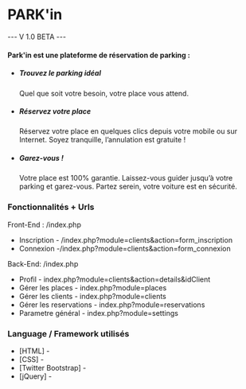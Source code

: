# PARK'in
--- V 1.0 BETA ---


#### Park'in est une plateforme de réservation de parking :
* ##### Trouvez le parking idéal
   
     Quel que soit votre besoin, votre place vous attend.
* ##### Réservez votre place
 
    Réservez votre place en quelques clics depuis votre mobile ou sur Internet. Soyez tranquille, l’annulation est gratuite !
* ##### Garez-vous !
 
    Votre place est 100% garantie. Laissez-vous guider jusqu’à votre parking et garez-vous. Partez serein, votre voiture est en sécurité.


### Fonctionnalités + Urls

Front-End : /index.php
  - Inscription - /index.php?module=clients&action=form_inscription
  - Connexion -/index.php?module=clients&action=form_connexion



Back-End: /index.php
  - Profil - index.php?module=clients&action=details&idClient
  - Gérer les places - index.php?module=places
  - Gérer les clients - index.php?module=clients
  - Gérer les reservations - index.php?module=reservations
  - Parametre général - index.php?module=settings

  
### Language / Framework utilisés


* [HTML] - 
* [CSS] - 
* [Twitter Bootstrap] -
* [jQuery] - 



